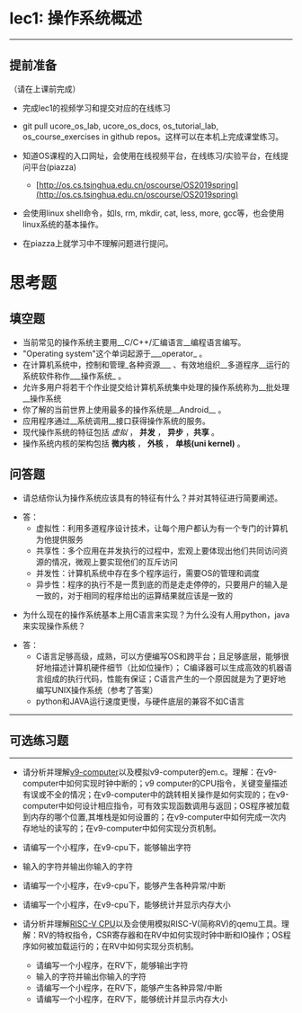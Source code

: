 # lec1: 操作系统概述

---

## **提前准备**

（请在上课前完成）

* 完成lec1的视频学习和提交对应的在线练习
* git pull ucore\_os\_lab, ucore\_os\_docs, os\_tutorial\_lab, os\_course\_exercises in github repos。这样可以在本机上完成课堂练习。
* 知道OS课程的入口网址，会使用在线视频平台，在线练习/实验平台，在线提问平台\(piazza\)
  * [http://os.cs.tsinghua.edu.cn/oscourse/OS2019spring](http://os.cs.tsinghua.edu.cn/oscourse/OS2019spring)


* 会使用linux shell命令，如ls, rm, mkdir, cat, less, more, gcc等，也会使用linux系统的基本操作。
* 在piazza上就学习中不理解问题进行提问。



# 思考题

## 填空题

* 当前常见的操作系统主要用__C/C++/汇编语言__编程语言编写。
* "Operating system"这个单词起源于___operator_ 。
* 在计算机系统中，控制和管理_各种资源___ 、有效地组织__多道程序__运行的系统软件称作___操作系统_ 。
* 允许多用户将若干个作业提交给计算机系统集中处理的操作系统称为__批处理__操作系统
* 你了解的当前世界上使用最多的操作系统是__Android__ 。
* 应用程序通过__系统调用__接口获得操作系统的服务。
* 现代操作系统的特征包括 _虚拟_ ， __并发__ ， __异步__ ，__共享__ 。
* 操作系统内核的架构包括 __微内核__ ， __外核__ ， __单核(uni kernel)__ 。


## 问答题

- 请总结你认为操作系统应该具有的特征有什么？并对其特征进行简要阐述。
* 答： 
    * 虚拟性：利用多道程序设计技术，让每个用户都认为有一个专门的计算机为他提供服务
    * 共享性：多个应用在并发执行的过程中，宏观上要体现出他们共同访问资源的情况，微观上要实现他们的互斥访问
    * 并发性：计算机系统中存在多个程序运行，需要OS的管理和调度
    * 异步性：程序的执行不是一贯到底的而是走走停停的，只要用户的输入是一致的，对于相同的程序给出的运算结果就应该是一致的

- 为什么现在的操作系统基本上用C语言来实现？为什么没有人用python，java来实现操作系统？
* 答：
    * C语言足够高级，成熟，可以方便编写OS和跨平台；且足够底层，能够很好地描述计算机硬件细节（比如位操作）；
        C编译器可以生成高效的机器语言组成的执行代码，性能有保证；C语言产生的一个原因就是为了更好地编写UNIX操作系统（参考了答案）
    * python和JAVA运行速度更慢，与硬件底层的兼容不如C语言
---

## 可选练习题

---

- 请分析并理解[v9\-computer](https://github.com/chyyuu/os_tutorial_lab/blob/master/v9_computer/docs/v9_computer.md)以及模拟v9\-computer的em.c。理解：在v9\-computer中如何实现时钟中断的；v9 computer的CPU指令，关键变量描述有误或不全的情况；在v9\-computer中的跳转相关操作是如何实现的；在v9\-computer中如何设计相应指令，可有效实现函数调用与返回；OS程序被加载到内存的哪个位置,其堆栈是如何设置的；在v9\-computer中如何完成一次内存地址的读写的；在v9\-computer中如何实现分页机制。


- 请编写一个小程序，在v9-cpu下，能够输出字符


- 输入的字符并输出你输入的字符


- 请编写一个小程序，在v9-cpu下，能够产生各种异常/中断


- 请编写一个小程序，在v9-cpu下，能够统计并显示内存大小



- 请分析并理解[RISC-V CPU](http://www.riscvbook.com/chinese/)以及会使用模拟RISC\-V(简称RV)的qemu工具。理解：RV的特权指令，CSR寄存器和在RV中如何实现时钟中断和IO操作；OS程序如何被加载运行的；在RV中如何实现分页机制。
  - 请编写一个小程序，在RV下，能够输出字符
  - 输入的字符并输出你输入的字符
  - 请编写一个小程序，在RV下，能够产生各种异常/中断
  - 请编写一个小程序，在RV下，能够统计并显示内存大小
